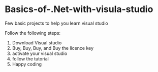# Basics-of-.Net-with-visula-studio
Few basic projects to help you learn visual studio 

Follow the following steps:
1. Download Visual studio
2. Buy, Buy, Buy, and Buy the licence key
3. activate your visual studio
4. follow the tutorial 
5. Happy coding
